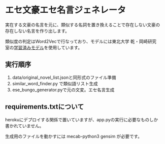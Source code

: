 # エセ文豪エセ名言ジェネレータ

実在する文豪の名言を元に、類似する名詞を置き換えることで存在しない文豪の存在しない名言を作り出します。

類似度の判定はWord2Vecで行なっており、モデルには東北大学 乾・岡崎研究室の[学習済みモデル](http://www.cl.ecei.tohoku.ac.jp/~m-suzuki/jawiki_vector/)を使用しています。

## 実行順序
1. data/original_novel_list.jsonと同形式のファイル準備
2. similar_word_finder.py で類似語リスト生成
3. ese_bungo_generator.pyで元の文変。エセ名言生成

## requirements.txtについて
herokuにデプロイする関係で置いていますが、app.pyの実行に必要なものしか書かれていません。

生成用のファイルを動かすには
mecab-python3
gensim
が必要です。

